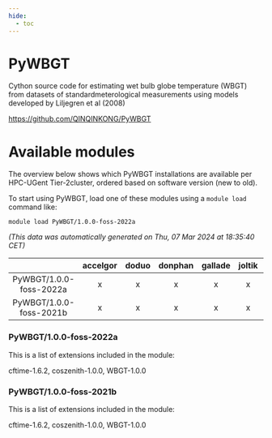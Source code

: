 ```yaml
---
hide:
  - toc
---
```


PyWBGT
======


Cython source code for estimating wet bulb globe temperature (WBGT) from datasets of standardmeterological measurements using models developed by Liljegren et al (2008)

https://github.com/QINQINKONG/PyWBGT
# Available modules


The overview below shows which PyWBGT installations are available per HPC-UGent Tier-2cluster, ordered based on software version (new to old).

To start using PyWBGT, load one of these modules using a `module load` command like:

```shell
module load PyWBGT/1.0.0-foss-2022a
```

*(This data was automatically generated on Thu, 07 Mar 2024 at 18:35:40 CET)*  

| |accelgor|doduo|donphan|gallade|joltik|skitty|
| :---: | :---: | :---: | :---: | :---: | :---: | :---: |
|PyWBGT/1.0.0-foss-2022a|x|x|x|x|x|x|
|PyWBGT/1.0.0-foss-2021b|x|x|x|x|x|x|


### PyWBGT/1.0.0-foss-2022a

This is a list of extensions included in the module:

cftime-1.6.2, coszenith-1.0.0, WBGT-1.0.0

### PyWBGT/1.0.0-foss-2021b

This is a list of extensions included in the module:

cftime-1.6.2, coszenith-1.0.0, WBGT-1.0.0